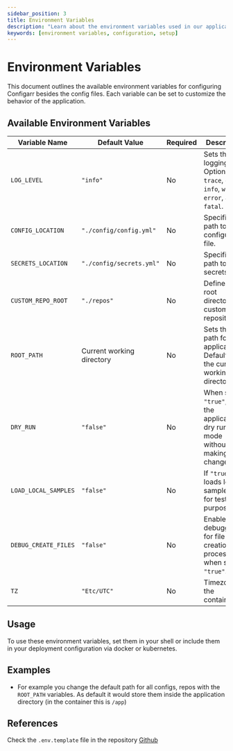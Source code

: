 ```yaml
---
sidebar_position: 3
title: Environment Variables
description: "Learn about the environment variables used in our application configuration."
keywords: [environment variables, configuration, setup]
---
```


# Environment Variables

This document outlines the available environment variables for configuring Configarr besides the config files.
Each variable can be set to customize the behavior of the application.

## Available Environment Variables

| Variable Name        | Default Value             | Required | Description                                                                                 |
| -------------------- | ------------------------- | -------- | ------------------------------------------------------------------------------------------- |
| `LOG_LEVEL`          | `"info"`                  | No       | Sets the logging level. Options are `trace`, `debug`, `info`, `warn`, `error`, and `fatal`. |
| `CONFIG_LOCATION`    | `"./config/config.yml"`   | No       | Specifies the path to the configuration file.                                               |
| `SECRETS_LOCATION`   | `"./config/secrets.yml"`  | No       | Specifies the path to the secrets file.                                                     |
| `CUSTOM_REPO_ROOT`   | `"./repos"`               | No       | Defines the root directory for custom repositories.                                         |
| `ROOT_PATH`          | Current working directory | No       | Sets the root path for the application. Defaults to the current working directory.          |
| `DRY_RUN`            | `"false"`                 | No       | When set to `"true"`, runs the application in dry run mode without making changes.          |
| `LOAD_LOCAL_SAMPLES` | `"false"`                 | No       | If `"true"`, loads local sample data for testing purposes.                                  |
| `DEBUG_CREATE_FILES` | `"false"`                 | No       | Enables debugging for file creation processes when set to `"true"`.                         |
| `TZ`                 | `"Etc/UTC"`               | No       | Timezone for the container.                                                                 |

## Usage

To use these environment variables, set them in your shell or include them in your deployment configuration via docker or kubernetes.

## Examples

- For example you change the default path for all configs, repos with the `ROOT_PATH` variables.
  As default it would store them inside the application directory (in the container this is `/app`)

## References

Check the `.env.template` file in the repository [Github](https://github.com/raydak-labs/configarr/blob/main/.env.template)
